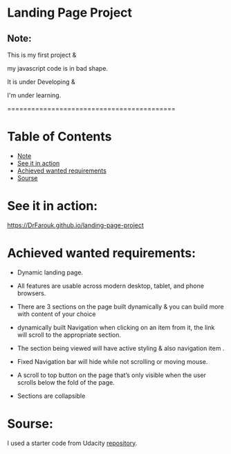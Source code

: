 # Landing Page Project

## Note:
This is my first project &

my javascript code is in bad shape.

It is under Developing &

I'm under learning.

==========================================


# Table of Contents

- [Note](#Note)
- [See it in action](#See-it-in-action)
- [Achieved wanted requirements](#Achieved-wanted-requirements)
- [Sourse](#Sourse)

# See it in action:
https://DrFarouk.github.io/landing-page-project

# Achieved wanted requirements:

- Dynamic landing page.

- All features are usable across modern desktop, tablet, and phone browsers.

- There are 3 sections on the page built dynamically & you can build more with content of your choice

- dynamically built Navigation when clicking on an item from it, the link will scroll to the appropriate section.

- The section being viewed will have active styling & also navigation item .

- Fixed Navigation bar will hide while not scrolling or moving mouse.

- A scroll to top button on the page that’s only visible when the user scrolls below the fold of the page.

- Sections are collapsible


# Sourse:

I used a starter code from Udacity [repository](https://github.com/udacity/fend/tree/refresh-2019/projects/landing-page).
